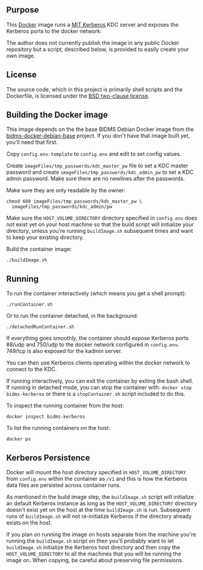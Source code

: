 ## Purpose

This [Docker](http://www.docker.com/) image runs a [MIT
Kerberos](http://web.mit.edu/kerberos/) KDC server and exposes the Kerberos
ports to the docker network.

The author does not currently publish the image in any public Docker
repository but a script, described below, is provided to easily create your
own image.

## License

The source code, which in this project is primarily shell scripts and the
Dockerfile, is licensed under the [BSD two-clause license](LICENSE.txt).

## Building the Docker image

This image depends on the the base BIDMS Debian Docker image from the
[bidms-docker-debian-base](http://www.github.com/calnet-oss/bidms-docker-debian-base)
project.  If you don't have that image built yet, you'll need that first.

Copy `config.env.template` to `config.env` and edit to set config values.

Create `imageFiles/tmp_passwords/kdc_master_pw` file to set a KDC master
password and create `imageFiles/tmp_passwords/kdc_admin_pw` to set a KDC
admin password.  Make sure there are no newlines after the passwords.

Make sure they are only readable by the owner:
```
chmod 600 imageFiles/tmp_passwords/kdc_master_pw \
  imageFiles/tmp_passwords/kdc_admin/pw
```

Make sure the `HOST_VOLUME_DIRECTORY` directory specified in `config.env`
does not exist yet on your host machine so that the build script will
initialize your directory, unless you're running `buildImage.sh` subsequent
times and want to keep your existing directory.

Build the container image:
```
./buildImage.sh
```

## Running

To run the container interactively (which means you get a shell prompt):
```
./runContainer.sh
```

Or to run the container detached, in the background:
```
./detachedRunContainer.sh
```

If everything goes smoothly, the container should expose Kerberos ports
88/udp and 750/udp to the docker network configured in `config.env`. 
749/tcp is also exposed for the kadmin server.

You can then use Kerberos clients operating within the docker network to
connect to the KDC.

If running interactively, you can exit the container by exiting the bash
shell.  If running in detached mode, you can stop the container with:
`docker stop bidms-kerberos` or there is a `stopContainer.sh` script
included to do this.

To inspect the running container from the host:
```
docker inspect bidms-kerberos
```

To list the running containers on the host:
```
docker ps
```

## Kerberos Persistence

Docker will mount the host directory specified in `HOST_VOLUME_DIRECTORY`
from `config.env` within the container as `/v1` and this is how the
Kerberos data files are persisted across container runs.

As mentioned in the build image step, the `buildImage.sh` script will
initialize an default Kerberos instance as long as the
`HOST_VOLUME_DIRECTORY` directory doesn't exist yet on the host at the
time `buildImage.sh` is run.  Subsequent runs of `buildImage.sh` will not
re-initialize Kerberos if the directory already exists on the host.

If you plan on running the image on hosts separate from the machine you're
running the `buildImage.sh` script on then you'll probably want to let
`buildImage.sh` initialize the Kerberos host directory and then copy the
`HOST_VOLUME_DIRECTORY` to all the machines that you will be running the
image on.  When copying, be careful about preserving file permissions.
